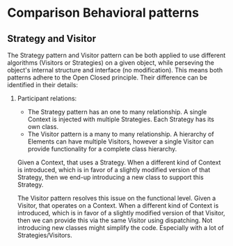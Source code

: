 # Comparison Behavioral patterns

## Strategy and Visitor
The Strategy pattern and Visitor pattern can be both applied to use different algorithms (Visitors or Strategies) on a given object, while perseving the object's internal structure and interface (no modification). This means both patterns adhere to the Open Closed principle. Their difference can be identified in their details:
1. Participant relations:
    - The Strategy pattern has an one to many relationship. A single Context is injected with multiple Strategies. Each Strategy has its own class.
    - The Visitor pattern is a many to many relationship. A hierarchy of Elements can have multiple Visitors, however a single Visitor can provide functionality for a complete class hierarchy. 
   
    Given a Context, that uses a Strategy. When a different kind of Context is introduced, which is in favor of a slightly modified version of that Strategy, then we end-up introducing a new class to support this Strategy.
        
    The Visitor pattern resolves this issue on the functional level. Given a Visitor, that operates on a Context. When a different kind of Context is introduced, which is in favor of a slightly modified version of that Visitor, then we can provide this via the same Visitor using dispatching. Not introducing new classes might simplify the code. Especially with a lot of Strategies/Visitors.
